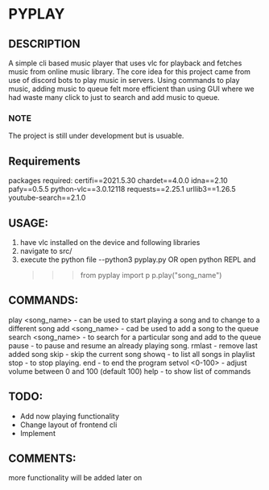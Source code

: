 # PYPLAY

## DESCRIPTION
A simple cli based music player that uses vlc for playback and fetches music from online music library. 
The core idea for this project came from use of discord bots to play music in servers. Using commands to play music, adding music to queue felt more efficient than using GUI where we had waste many click to just to search and add music to queue.

### NOTE
The project is still under development but is usuable.

## Requirements
packages required:
certifi==2021.5.30
chardet==4.0.0
idna==2.10
pafy==0.5.5
python-vlc==3.0.12118
requests==2.25.1
urllib3==1.26.5
youtube-search==2.1.0

## USAGE:
1. have vlc installed on the device and following libraries
2. navigate to src/
3. execute the python file
   --python3 pyplay.py
   OR
   open python REPL and
   >>>from pyplay import p
   >>>p.play("song_name")

## COMMANDS:
play <song_name> - can be used to start playing a song and to change to a different song
add <song_name> - cad be used to add a song to the queue
search <song_name> - to search for a particular song and add to the queue
pause -  to pause and resume an already playing song.
rmlast - remove last added song
skip - skip the current song
showq - to list all songs in playlist
stop - to stop playing.
end - to end the program
setvol <0-100> - adjust volume between 0 and 100 (default 100)
help - to show list of commands

## TODO:
- Add now playing functionality
- Change layout of frontend cli
- Implement 

## COMMENTS:
more functionality will be added later on
